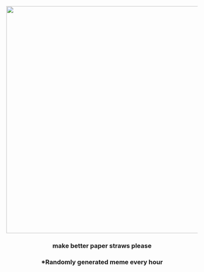 <p align="center">
        <img src="https://i.redd.it/0m74sjzw1ae91.gif" width="600" height="600">
        </p>
        <h3 align="center">make better paper straws please</h3>
        <h3 align="center">*Randomly generated meme every hour</h3>
    